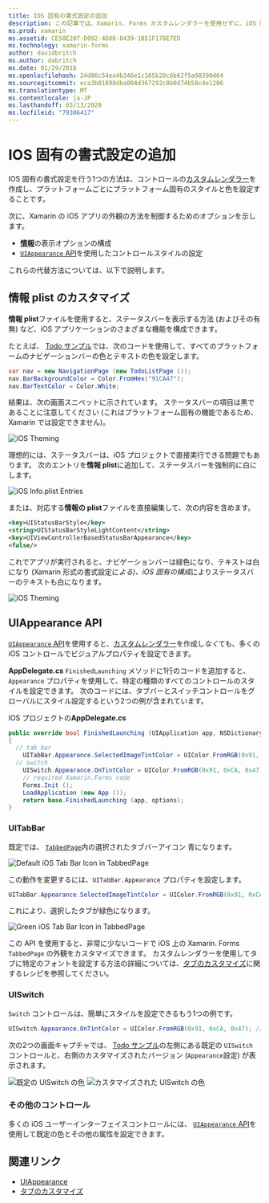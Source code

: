 ```yaml
---
title: IOS 固有の書式設定の追加
description: この記事では、Xamarin. Forms カスタムレンダラーを使用せずに、iOS 固有の外観を設定する方法について説明します。
ms.prod: xamarin
ms.assetid: CE50E207-D092-4D88-8439-1B51F178E7ED
ms.technology: xamarin-forms
author: davidbritch
ms.author: dabritch
ms.date: 01/29/2016
ms.openlocfilehash: 24d86c54ea4b346e1c165b28c6b62f5a98390d64
ms.sourcegitcommit: eca3b01098dba004d367292c8b0d74b58c4e1206
ms.translationtype: MT
ms.contentlocale: ja-JP
ms.lasthandoff: 03/13/2020
ms.locfileid: "79306417"
---
```

# <a name="adding-ios-specific-formatting"></a>IOS 固有の書式設定の追加

IOS 固有の書式設定を行う1つの方法は、コントロールの[カスタムレンダラー](~/xamarin-forms/app-fundamentals/custom-renderer/index.md)を作成し、プラットフォームごとにプラットフォーム固有のスタイルと色を設定することです。

次に、Xamarin の iOS アプリの外観の方法を制御するためのオプションを示します。

- [**情報**](#info-plist)の表示オプションの構成
- [`UIAppearance` API](#uiappearance)を使用したコントロールスタイルの設定

これらの代替方法については、以下で説明します。

<a name="info-plist"/>

## <a name="customizing-infoplist"></a>情報 plist のカスタマイズ

**情報 plist**ファイルを使用すると、ステータスバーを表示する方法 (およびその有無) など、iOS アプリケーションのさまざまな機能を構成できます。

たとえば、 [Todo サンプル](https://docs.microsoft.com/samples/xamarin/xamarin-forms-samples/todo)では、次のコードを使用して、すべてのプラットフォームのナビゲーションバーの色とテキストの色を設定します。

```csharp
var nav = new NavigationPage (new TodoListPage ());
nav.BarBackgroundColor = Color.FromHex("91CA47");
nav.BarTextColor = Color.White;
```

結果は、次の画面スニペットに示されています。 ステータスバーの項目は黒であることに注意してください (これはプラットフォーム固有の機能であるため、Xamarin では設定できません)。

![](theme-images/status-default-sml.png "iOS Theming")

理想的には、ステータスバーは、iOS プロジェクトで直接実行できる問題でもあります。 次のエントリを**情報 plist**に追加して、ステータスバーを強制的に白にします。

![](theme-images/info-plist.png "iOS Info.plist Entries")

または、対応する**情報の plist**ファイルを直接編集して、次の内容を含めます。

```xml
<key>UIStatusBarStyle</key>
<string>UIStatusBarStyleLightContent</string>
<key>UIViewControllerBasedStatusBarAppearance</key>
<false/>
```

これでアプリが実行されると、ナビゲーションバーは緑色になり、テキストは白になり (Xamarin 形式の書式設定に*よる)、iOS 固有の構成*によりステータスバーのテキストも白になります。

![](theme-images/status-white-sml.png "iOS Theming")

<a name="uiappearance"/>

## <a name="uiappearance-api"></a>UIAppearance API

[`UIAppearance` API](~/ios/user-interface/ios-ui/introduction-to-the-appearance-api.md)を使用すると、[カスタムレンダラー](~/xamarin-forms/app-fundamentals/custom-renderer/index.md)を作成し*なく*ても、多くの iOS コントロールでビジュアルプロパティを設定できます。

**AppDelegate.cs** `FinishedLaunching` メソッドに1行のコードを追加すると、`Appearance` プロパティを使用して、特定の種類のすべてのコントロールのスタイルを設定できます。 次のコードには、タブバーとスイッチコントロールをグローバルにスタイル設定するという2つの例が含まれています。

IOS プロジェクトの**AppDelegate.cs**

```csharp
public override bool FinishedLaunching (UIApplication app, NSDictionary options)
{
  // tab bar
    UITabBar.Appearance.SelectedImageTintColor = UIColor.FromRGB(0x91, 0xCA, 0x47); // green
  // switch
    UISwitch.Appearance.OnTintColor = UIColor.FromRGB(0x91, 0xCA, 0x47); // green
    // required Xamarin.Forms code
    Forms.Init ();
    LoadApplication (new App ());
    return base.FinishedLaunching (app, options);
}
```

### <a name="uitabbar"></a>UITabBar

既定では、 [`TabbedPage`](~/xamarin-forms/app-fundamentals/navigation/tabbed-page.md)内の選択されたタブバーアイコン
青になります。

![](theme-images/tabbar-default.png "Default iOS Tab Bar Icon in TabbedPage")

この動作を変更するには、`UITabBar.Appearance` プロパティを設定します。

```csharp
UITabBar.Appearance.SelectedImageTintColor = UIColor.FromRGB(0x91, 0xCA, 0x47); // green
```

これにより、選択したタブが緑色になります。

![](theme-images/tabbar-custom.png "Green iOS Tab Bar Icon in TabbedPage")

この API を使用すると、非常に少ないコードで iOS 上の Xamarin. Forms `TabbedPage` の外観をカスタマイズできます。 カスタムレンダラーを使用してタブに特定のフォントを設定する方法の詳細については、[タブのカスタマイズ](https://github.com/xamarin/recipes/tree/master/Recipes/xamarin-forms/iOS/customize-tabs)に関するレシピを参照してください。

### <a name="uiswitch"></a>UISwitch

`Switch` コントロールは、簡単にスタイルを設定できるもう1つの例です。

```csharp
UISwitch.Appearance.OnTintColor = UIColor.FromRGB(0x91, 0xCA, 0x47); // green
```

次の2つの画面キャプチャでは、 [Todo サンプル](https://docs.microsoft.com/samples/xamarin/xamarin-forms-samples/todo)の左側にある既定の `UISwitch` コントロールと、右側のカスタマイズされたバージョン (`Appearance`設定) が表示されます。

![](theme-images/switch-default.png "既定の UISwitch の色") ![](theme-images/switch-custom.png "カスタマイズされた UISwitch の色")

### <a name="other-controls"></a>その他のコントロール

多くの iOS ユーザーインターフェイスコントロールには、 [`UIAppearance` API](~/ios/user-interface/ios-ui/introduction-to-the-appearance-api.md)を使用して既定の色とその他の属性を設定できます。

## <a name="related-links"></a>関連リンク

- [UIAppearance](~/ios/user-interface/ios-ui/introduction-to-the-appearance-api.md)
- [タブのカスタマイズ](https://github.com/xamarin/recipes/tree/master/Recipes/xamarin-forms/iOS/customize-tabs)
